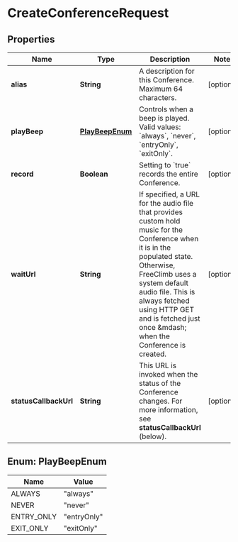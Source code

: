 

# CreateConferenceRequest


## Properties

Name | Type | Description | Notes
------------ | ------------- | ------------- | -------------
**alias** | **String** | A description for this Conference. Maximum 64 characters. |  [optional]
**playBeep** | [**PlayBeepEnum**](#PlayBeepEnum) | Controls when a beep is played. Valid values: &#x60;always&#x60;, &#x60;never&#x60;, &#x60;entryOnly&#x60;, &#x60;exitOnly&#x60;. |  [optional]
**record** | **Boolean** | Setting to &#x60;true&#x60; records the entire Conference. |  [optional]
**waitUrl** | **String** | If specified, a URL for the audio file that provides custom hold music for the Conference when it is in the populated state. Otherwise, FreeClimb uses a system default audio file. This is always fetched using HTTP GET and is fetched just once &amp;mdash; when the Conference is created. |  [optional]
**statusCallbackUrl** | **String** | This URL is invoked when the status of the Conference changes. For more information, see **statusCallbackUrl** (below). |  [optional]



## Enum: PlayBeepEnum

Name | Value
---- | -----
ALWAYS | &quot;always&quot;
NEVER | &quot;never&quot;
ENTRY_ONLY | &quot;entryOnly&quot;
EXIT_ONLY | &quot;exitOnly&quot;



